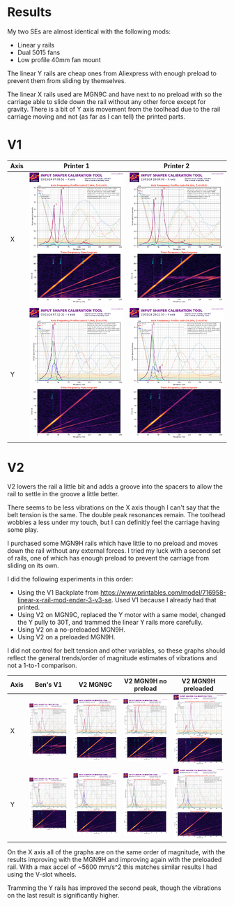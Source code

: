# Results

My two SEs are almost identical with the following mods:

- Linear y rails
- Dual 5015 fans
- Low profile 40mm fan mount

The linear Y rails are cheap ones from Aliexpress with enough preload to prevent them from sliding by themselves. 

The linear X rails used are MGN9C and have next to no preload with so the carriage able to slide down the rail without any other force except for gravity. There is a bit of Y axis movement from the toolhead due to the rail carriage moving and not (as far as I can tell) the printed parts.

# V1

|Axis|Printer 1|Printer 2|
|---|---|---|
|X|![printer_1_x](assets/printer_1_resonances_X.png)|![printer_2_x](assets/printer_2_resonances_X.png)
|Y|![printer_1_y](assets/printer_1_resonances_Y.png)|![printer_2_y](assets/printer_2_resonances_Y.png)|

# V2

V2 lowers the rail a little bit and adds a groove into the spacers to allow the rail to settle in the groove a little better.

There seems to be less vibrations on the X axis though I can't say that the belt tension is the same. The double peak resonances remain. The toolhead wobbles a less under my touch, but I can definitly feel the carriage having some play.

I purchased some MGN9H rails which have little to no preload and moves down the rail without any external forces. I tried my luck with a second set of rails, one of which has enough preload to prevent the carriage from sliding on its own.

I did the following experiments in this order:

- Using the V1 Backplate from https://www.printables.com/model/716958-linear-x-rail-mod-ender-3-v3-se. Used V1 because I already had that printed.
- Using V2 on MGN9C, replaced the Y motor with a same model, changed the Y pully to 30T, and trammed the linear Y rails more carefully.
- Using V2 on a no-preloaded MGN9H.
- Using V2 on a preloaded MGN9H.

I did not control for belt tension and other variables, so these graphs should reflect the general trends/order of magnitude estimates of vibrations and not a 1-to-1 comparison.

|Axis|Ben's V1|V2 MGN9C|V2 MGN9H no preload|V2 MGN9H preloaded|
|---|---|---|---|---|
X|![](assets/printer_1_resonances_X_BenV1.png)|![](assets/printer_1_resonances_X_V2_MGN9C.png)|![](assets/printer_1_resonances_X_V2_MGN9H.png)|![](assets/printer_1_resonances_X_V2_MGN9H-preload.png)
Y|![](assets/printer_1_resonances_Y_BenV1.png)|![](assets/printer_1_resonances_Y_V2_MGN9C.png)|![](assets/printer_1_resonances_Y_V2_MGN9H.png)|![](assets/printer_1_resonances_Y_V2_MGN9H-preload.png)

On the X axis all of the graphs are on the same order of magnitude, with the results improving with the MGN9H and improving again with the preloaded rail. With a max accel of ~5600 mm/s^2 this matches similar results I had using the V-slot wheels.

Tramming the Y rails has improved the second peak, though the vibrations on the last result is significantly higher.
